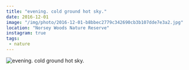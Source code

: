 ```yaml
---
title: "evening. cold ground hot sky."
date: 2016-12-01
image: "/img/photo/2016-12-01-b8bbec2779c342690cb3b107dde7e3a2.jpg"
location: "Norsey Woods Nature Reserve"
instagram: true
tags:
 - nature
---
```


![evening. cold ground hot sky.](/img/photo/2016-12-01-b8bbec2779c342690cb3b107dde7e3a2.jpg)
